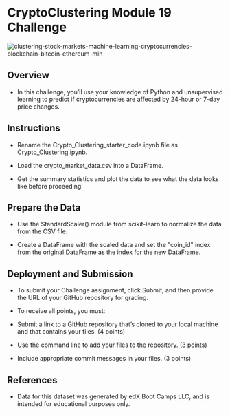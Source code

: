# CryptoClustering Module 19 Challenge
![clustering-stock-markets-machine-learning-cryptocurrencies-blockchain-bitcoin-ethereum-min](https://github.com/vivsarraf/CryptoClustering/assets/135401654/4802b427-1617-4bfe-8c7e-8a7477ac33a1)



## Overview

* In this challenge, you’ll use your knowledge of Python and unsupervised learning to predict if cryptocurrencies are affected by 24-hour or 7-day price changes.


## Instructions


* Rename the Crypto_Clustering_starter_code.ipynb file as Crypto_Clustering.ipynb.

* Load the crypto_market_data.csv into a DataFrame.

* Get the summary statistics and plot the data to see what the data looks like before proceeding.


## Prepare the Data

* Use the StandardScaler() module from scikit-learn to normalize the data from the CSV file.

* Create a DataFrame with the scaled data and set the "coin_id" index from the original DataFrame as the index for the new DataFrame.


## Deployment and Submission


* To submit your Challenge assignment, click Submit, and then provide the URL of your GitHub repository for grading.

* To receive all points, you must:

* Submit a link to a GitHub repository that’s cloned to your local machine and that contains your files. (4 points)

* Use the command line to add your files to the repository. (3 points)

* Include appropriate commit messages in your files. (3 points)


## References

* Data for this dataset was generated by edX Boot Camps LLC, and is intended for educational purposes only.

